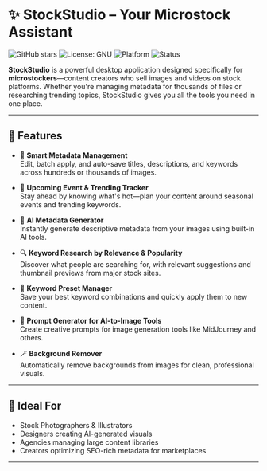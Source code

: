 # ✨ StockStudio – Your Microstock Assistant

![GitHub stars](https://img.shields.io/github/stars/your-username/stockstudio?style=social)
![License: GNU](https://img.shields.io/badge/License-GNU-yellow.svg)
![Platform](https://img.shields.io/badge/platform-Desktop-blueviolet)
![Status](https://img.shields.io/badge/status-Active-brightgreen)

**StockStudio** is a powerful desktop application designed specifically for **microstockers**—content creators who sell images and videos on stock platforms. Whether you're managing metadata for thousands of files or researching trending topics, StockStudio gives you all the tools you need in one place.  

---

## 🚀 Features

- 📝 **Smart Metadata Management**  
  Edit, batch apply, and auto-save titles, descriptions, and keywords across hundreds or thousands of images.

- 📅 **Upcoming Event & Trending Tracker**  
  Stay ahead by knowing what's hot—plan your content around seasonal events and trending keywords.

- 🤖 **AI Metadata Generator**  
  Instantly generate descriptive metadata from your images using built-in AI tools.

- 🔍 **Keyword Research by Relevance & Popularity**  
  Discover what people are searching for, with relevant suggestions and thumbnail previews from major stock sites.

- 🎯 **Keyword Preset Manager**  
  Save your best keyword combinations and quickly apply them to new content.

- 🎨 **Prompt Generator for AI-to-Image Tools**  
  Create creative prompts for image generation tools like MidJourney and others.

- 🪄 **Background Remover**  
  Automatically remove backgrounds from images for clean, professional visuals.

---

## 💼 Ideal For

- Stock Photographers & Illustrators  
- Designers creating AI-generated visuals  
- Agencies managing large content libraries  
- Creators optimizing SEO-rich metadata for marketplaces

---
